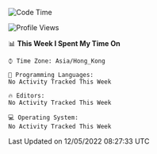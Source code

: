<!--START_SECTION:waka-->
![Code Time](http://img.shields.io/badge/Code%20Time-1%20hr%2026%20mins-blue)

![Profile Views](http://img.shields.io/badge/Profile%20Views-147-blue)

📊 **This Week I Spent My Time On** 

```text
⌚︎ Time Zone: Asia/Hong_Kong

💬 Programming Languages: 
No Activity Tracked This Week

🔥 Editors: 
No Activity Tracked This Week

💻 Operating System: 
No Activity Tracked This Week

```


 Last Updated on 12/05/2022 08:27:33 UTC
<!--END_SECTION:waka-->
